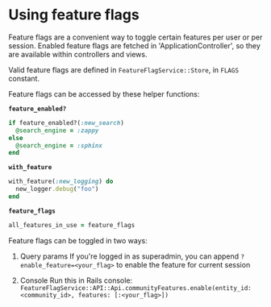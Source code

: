 # Using feature flags

Feature flags are a convenient way to toggle certain features per user or per session. Enabled feature flags are fetched in 'ApplicationController', so they are available within controllers and views.

Valid feature flags are defined in `FeatureFlagService::Store`, in `FLAGS` constant.

Feature flags can be accessed by these helper functions:

**`feature_enabled?`**
```ruby
if feature_enabled?(:new_search)
  @search_engine = :zappy
else
  @search_engine = :sphinx
end
```

**`with_feature`**
```ruby
with_feature(:new_logging) do
  new_logger.debug("foo")
end
```

**`feature_flags`**
```ruby
all_features_in_use = feature_flags
```

Feature flags can be toggled in two ways:

1. Query params
If you're logged in as superadmin, you can append `?enable_feature=<your_flag>` to enable the feature for current session

1. Console
Run this in Rails console: `FeatureFlagService::API::Api.communityFeatures.enable(entity_id: <community_id>, features: [:<your_flag>])`
